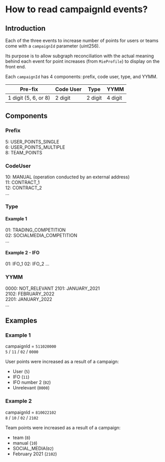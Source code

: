 # How to read campaignId events?

## Introduction

Each of the three events to increase number of points for users or teams come with a `campaignId` parameter (uint256).

Its purpose is to allow subgraph reconciliation with the actual meaning behind each event for point increases (from `MieProfile`) to display on the front end.

Each `campaignId` has 4 components: prefix, code user, type, and YYMM.

| Pre-fix              | Code User | Type    | YYMM    |
| -------------------- | --------- | ------- | ------- |
| 1 digit (5, 6, or 8) | 2 digit   | 2 digit | 4 digit |

## Components

### Prefix

5: USER_POINTS_SINGLE <br/>
6: USER_POINTS_MULTIPLE<br/>
8: TEAM_POINTS <br/>

### CodeUser

10: MANUAL (operation conducted by an external address)<br/>
11: CONTRACT_1<br/>
12: CONTRACT_2<br/>
...

### Type

#### Example 1

01: TRADING_COMPETITION<br/>
02: SOCIALMEDIA_COMPETITION<br/>
...

#### Example 2 - IFO

01: IFO_1
02: IFO_2
...

### YYMM

0000: NOT_RELEVANT
2101: JANUARY_2021<br/>
2102: FEBRUARY_2022<br/>
2201: JANUARY_2022<br/>
...

## Examples

### Example 1

campaignId = `511020000`<br/>
`5` / `11` / `02` / `0000`<br/>

User points were increased as a result of a campaign:

- User (`5`)
- IFO (`11`)
- IFO number 2 (`02`)
- Unrelevant (`0000`)

### Example 2

campaignId = `810022102`<br/>
`8` / `10` / `02` / `2102`<br/>

Team points were increased as a result of a campaign:

- team (`8`)
- manual (`10`)
- SOCIAL_MEDIA(`02`)
- February 2021 (`2102`)
